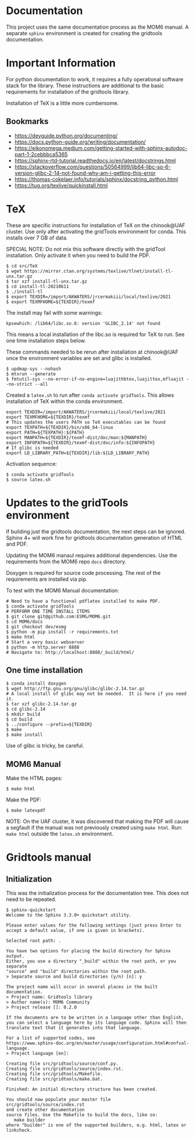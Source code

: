 # Documentation

This project uses the same documentation process as the MOM6 manual.
A separate `sphinx` environment is created for creating the gridtools
documentation.

# Important Information

For python documentation to work, it requires a fully operational
software stack for the library.  These instructions are additional
to the basic requirements for installation of the gridtools
library.

Installation of TeX is a little more cumbersome.

## Bookmarks

 * https://devguide.python.org/documenting/
 * https://docs.python-guide.org/writing/documentation/
 * https://eikonomega.medium.com/getting-started-with-sphinx-autodoc-part-1-2cebbbca5365
 * https://sphinx-rtd-tutorial.readthedocs.io/en/latest/docstrings.html
 * https://stackoverflow.com/questions/50564999/lib64-libc-so-6-version-glibc-2-14-not-found-why-am-i-getting-this-error
 * https://thomas-cokelaer.info/tutorials/sphinx/docstring_python.html
 * https://tug.org/texlive/quickinstall.html

# TeX

These are specific instructions for installation of TeX on the chinook@UAF cluster.
Use only after activating the gridTools environment for conda.  This installs over
7 GB of data.

SPECIAL NOTE: Do not mix this software directly with the gridTool installation.
Only activate it when you need to build the PDF.

```
$ cd src/TeX
$ wget https://mirror.ctan.org/systems/texlive/tlnet/install-tl-unx.tar.gz
$ tar xzf install-tl-unx.tar.gz
$ cd install-tl-20210611
$ ./install-tl
$ export TEXDIR=/import/AKWATERS/jrcermakiii/local/texlive/2021
$ export TEXMFHOME=${TEXDIR}/texmf
```

The install may fail with some warnings:
```
kpsewhich: /lib64/libc.so.6: version 'GLIBC_2.14' not found
```
This means a local installation of the libc.so is required for TeX to run.  See one
time installation steps below.

These commands needed to be rerun after installation at chinook@UAF once the
environment variables are set and glibc is installed.

```
$ updmap-sys --nohash
$ mtxrun --generate
$ fmtutil-sys --no-error-if-no-engine=luajithbtex,luajittex,mfluajit --no-strict --all
```

Created a `latex.sh` to run after `conda activate gridTools`.  This allows installation
of TeX within the conda environment.

```
export TEXDIR=/import/AKWATERS/jrcermakiii/local/texlive/2021
export TEXMFHOME=${TEXDIR}/texmf
# This updates the users PATH so TeX executables can be found
export TEXPATH=${TEXDIR}/bin/x86_64-linux
export PATH=${TEXPATH}:${PATH}
export MANPATH=${TEXDIR}/texmf-dist/doc/man:${MANPATH}
export INFOPATH=${TEXDIR}/texmf-dist/doc/info:${INFOPATH}
# If glibc is needed
export LD_LIBRARY_PATH=${TEXDIR}/lib:${LD_LIBRARY_PATH}
```

Activation sequence:
```
$ conda activate gridTools
$ source latex.sh
```

# Updates to the gridTools environment

If building just the gridtools documentation, the
next steps can be ignored.  Sphinx 4+ will work fine
for gridtools documentation generation of HTML and PDF.

Updating the MOM6 manaul requires additional
dependencies.  Use the requirements from the
MOM6 repo `docs` directory.

Doxygen is required for source code processing.
The rest of the requirements are installed via pip.

To test with the MOM6 Manual documentation:
```
# Need to have a functional pdflatex installed to make PDF.
$ conda activate gridTools
# PERFORM ONE TIME INSTALL ITEMS
$ git clone git@github.com:ESMG/MOM6.git
$ cd MOM6/docs
$ git checkout dev/esmg
$ python -m pip install -r requirements.txt
$ make html
# Start a very basic webserver
$ python -m http.server 8888
# Navigate to: http://localhost:8888/_build/html/
```

## One time installation

```
$ conda install doxygen
$ wget http://ftp.gnu.org/gnu/glibc/glibc-2.14.tar.gz
# A local install of glibc may not be needed.  It is here if you need it.
$ tar xzf glibc-2.14.tar.gz
$ cd glibc-2.14
$ mkdir build
$ cd build
$ ../configure --prefix=${TEXDIR}
$ make
$ make install
```

Use of glibc is tricky, be careful.

## MOM6 Manual

Make the HTML pages:
```
$ make html
```

Make the PDF:
```
$ make latexpdf
```

NOTE: On the UAF cluster, it was discovered that making the PDF
will cause a segfault if the manual was not previously created
using `make html`.  Run: `make html` outside the `latex.sh`
environment.

# Gridtools manual

## Initialization

This was the initialization process for the documentation
tree.  This does not need to be repeated.

```
$ sphinx-quickstart
Welcome to the Sphinx 3.3.0+ quickstart utility.

Please enter values for the following settings (just press Enter to
accept a default value, if one is given in brackets).

Selected root path: .

You have two options for placing the build directory for Sphinx output.
Either, you use a directory "_build" within the root path, or you separate
"source" and "build" directories within the root path.
> Separate source and build directories (y/n) [n]: y

The project name will occur in several places in the built documentation.
> Project name: Gridtools library
> Author name(s): MOM6 Community
> Project release []: 0.2.0

If the documents are to be written in a language other than English,
you can select a language here by its language code. Sphinx will then
translate text that it generates into that language.

For a list of supported codes, see
https://www.sphinx-doc.org/en/master/usage/configuration.html#confval-language.
> Project language [en]:

Creating file src/gridtools/source/conf.py.
Creating file src/gridtools/source/index.rst.
Creating file src/gridtools/Makefile.
Creating file src/gridtools/make.bat.

Finished: An initial directory structure has been created.

You should now populate your master file src/gridtools/source/index.rst
and create other documentation
source files. Use the Makefile to build the docs, like so:
   make builder
where "builder" is one of the supported builders, e.g. html, latex or linkcheck.
```
